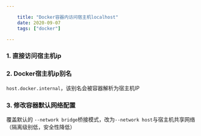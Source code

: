 ```yaml
---

    title: "Docker容器内访问宿主机localhost"
    date: 2020-09-07
    tags: ["docker"]

---
```


### 1. 直接访问宿主机ip

### 2. Docker宿主机ip别名
`host.docker.internal`，该别名会被容器解析为宿主机IP

### 3. 修改容器默认网络配置
覆盖默认的 `--network bridge`桥接模式，改为`--network host`与宿主机共享网络（隔离级别低，安全性降低）